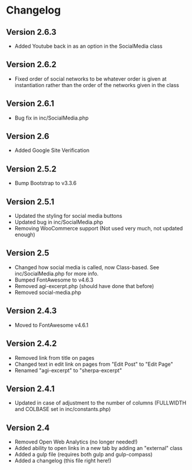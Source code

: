 # Changelog
## Version 2.6.3
* Added Youtube back in as an option in the SocialMedia class

## Version 2.6.2
* Fixed order of social networks to be whatever order is given at instantiation rather than the order of the networks given in the class

## Version 2.6.1
* Bug fix in inc/SocialMedia.php

## Version 2.6
* Added Google Site Verification

## Version 2.5.2
* Bump Bootstrap to v3.3.6

## Version 2.5.1
* Updated the styling for social media buttons
* Updated bug in inc/SocialMedia.php
* Removing WooCommerce support (Not used very much, not updated enough)

## Version 2.5
* Changed how social media is called, now Class-based.  See inc/SocialMedia.php for more info.
* Bumped FontAwesome to v4.6.3
* Removed agi-excerpt.php (should have done that before)
* Removed social-media.php

## Version 2.4.3
* Moved to FontAwesome v4.6.1

## Version 2.4.2
* Removed link from title on pages
* Changed text in edit link on pages from "Edit Post" to "Edit Page"
* Renamed "agi-excerpt" to "sherpa-excerpt"

## Version 2.4.1
* Updated in case of adjustment to the number of columns (FULLWIDTH and COLBASE set in inc/constants.php)

## Version 2.4
* Removed Open Web Analytics (no longer needed!)
* Added ability to open links in a new tab by adding an "external" class
* Added a gulp file (requires both gulp and gulp-compass)
* Added a changelog (this file right here!)